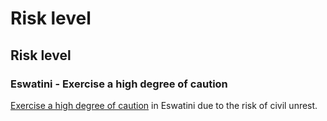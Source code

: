 # Risk level

## Risk level

### Eswatini - Exercise a high degree of caution

[Exercise a high degree of caution](#levels "Risk Levels") in Eswatini due to the risk of civil unrest.